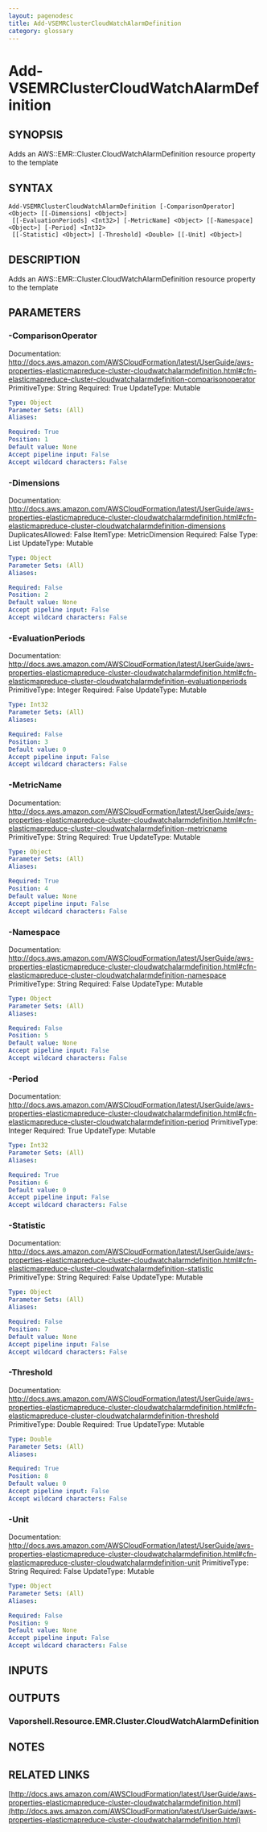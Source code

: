 ```yaml
---
layout: pagenodesc
title: Add-VSEMRClusterCloudWatchAlarmDefinition
category: glossary
---
```


# Add-VSEMRClusterCloudWatchAlarmDefinition

## SYNOPSIS
Adds an AWS::EMR::Cluster.CloudWatchAlarmDefinition resource property to the template

## SYNTAX

```
Add-VSEMRClusterCloudWatchAlarmDefinition [-ComparisonOperator] <Object> [[-Dimensions] <Object>]
 [[-EvaluationPeriods] <Int32>] [-MetricName] <Object> [[-Namespace] <Object>] [-Period] <Int32>
 [[-Statistic] <Object>] [-Threshold] <Double> [[-Unit] <Object>]
```

## DESCRIPTION
Adds an AWS::EMR::Cluster.CloudWatchAlarmDefinition resource property to the template

## PARAMETERS

### -ComparisonOperator
Documentation: http://docs.aws.amazon.com/AWSCloudFormation/latest/UserGuide/aws-properties-elasticmapreduce-cluster-cloudwatchalarmdefinition.html#cfn-elasticmapreduce-cluster-cloudwatchalarmdefinition-comparisonoperator
PrimitiveType: String
Required: True
UpdateType: Mutable

```yaml
Type: Object
Parameter Sets: (All)
Aliases: 

Required: True
Position: 1
Default value: None
Accept pipeline input: False
Accept wildcard characters: False
```

### -Dimensions
Documentation: http://docs.aws.amazon.com/AWSCloudFormation/latest/UserGuide/aws-properties-elasticmapreduce-cluster-cloudwatchalarmdefinition.html#cfn-elasticmapreduce-cluster-cloudwatchalarmdefinition-dimensions
DuplicatesAllowed: False
ItemType: MetricDimension
Required: False
Type: List
UpdateType: Mutable

```yaml
Type: Object
Parameter Sets: (All)
Aliases: 

Required: False
Position: 2
Default value: None
Accept pipeline input: False
Accept wildcard characters: False
```

### -EvaluationPeriods
Documentation: http://docs.aws.amazon.com/AWSCloudFormation/latest/UserGuide/aws-properties-elasticmapreduce-cluster-cloudwatchalarmdefinition.html#cfn-elasticmapreduce-cluster-cloudwatchalarmdefinition-evaluationperiods
PrimitiveType: Integer
Required: False
UpdateType: Mutable

```yaml
Type: Int32
Parameter Sets: (All)
Aliases: 

Required: False
Position: 3
Default value: 0
Accept pipeline input: False
Accept wildcard characters: False
```

### -MetricName
Documentation: http://docs.aws.amazon.com/AWSCloudFormation/latest/UserGuide/aws-properties-elasticmapreduce-cluster-cloudwatchalarmdefinition.html#cfn-elasticmapreduce-cluster-cloudwatchalarmdefinition-metricname
PrimitiveType: String
Required: True
UpdateType: Mutable

```yaml
Type: Object
Parameter Sets: (All)
Aliases: 

Required: True
Position: 4
Default value: None
Accept pipeline input: False
Accept wildcard characters: False
```

### -Namespace
Documentation: http://docs.aws.amazon.com/AWSCloudFormation/latest/UserGuide/aws-properties-elasticmapreduce-cluster-cloudwatchalarmdefinition.html#cfn-elasticmapreduce-cluster-cloudwatchalarmdefinition-namespace
PrimitiveType: String
Required: False
UpdateType: Mutable

```yaml
Type: Object
Parameter Sets: (All)
Aliases: 

Required: False
Position: 5
Default value: None
Accept pipeline input: False
Accept wildcard characters: False
```

### -Period
Documentation: http://docs.aws.amazon.com/AWSCloudFormation/latest/UserGuide/aws-properties-elasticmapreduce-cluster-cloudwatchalarmdefinition.html#cfn-elasticmapreduce-cluster-cloudwatchalarmdefinition-period
PrimitiveType: Integer
Required: True
UpdateType: Mutable

```yaml
Type: Int32
Parameter Sets: (All)
Aliases: 

Required: True
Position: 6
Default value: 0
Accept pipeline input: False
Accept wildcard characters: False
```

### -Statistic
Documentation: http://docs.aws.amazon.com/AWSCloudFormation/latest/UserGuide/aws-properties-elasticmapreduce-cluster-cloudwatchalarmdefinition.html#cfn-elasticmapreduce-cluster-cloudwatchalarmdefinition-statistic
PrimitiveType: String
Required: False
UpdateType: Mutable

```yaml
Type: Object
Parameter Sets: (All)
Aliases: 

Required: False
Position: 7
Default value: None
Accept pipeline input: False
Accept wildcard characters: False
```

### -Threshold
Documentation: http://docs.aws.amazon.com/AWSCloudFormation/latest/UserGuide/aws-properties-elasticmapreduce-cluster-cloudwatchalarmdefinition.html#cfn-elasticmapreduce-cluster-cloudwatchalarmdefinition-threshold
PrimitiveType: Double
Required: True
UpdateType: Mutable

```yaml
Type: Double
Parameter Sets: (All)
Aliases: 

Required: True
Position: 8
Default value: 0
Accept pipeline input: False
Accept wildcard characters: False
```

### -Unit
Documentation: http://docs.aws.amazon.com/AWSCloudFormation/latest/UserGuide/aws-properties-elasticmapreduce-cluster-cloudwatchalarmdefinition.html#cfn-elasticmapreduce-cluster-cloudwatchalarmdefinition-unit
PrimitiveType: String
Required: False
UpdateType: Mutable

```yaml
Type: Object
Parameter Sets: (All)
Aliases: 

Required: False
Position: 9
Default value: None
Accept pipeline input: False
Accept wildcard characters: False
```

## INPUTS

## OUTPUTS

### Vaporshell.Resource.EMR.Cluster.CloudWatchAlarmDefinition

## NOTES

## RELATED LINKS

[http://docs.aws.amazon.com/AWSCloudFormation/latest/UserGuide/aws-properties-elasticmapreduce-cluster-cloudwatchalarmdefinition.html](http://docs.aws.amazon.com/AWSCloudFormation/latest/UserGuide/aws-properties-elasticmapreduce-cluster-cloudwatchalarmdefinition.html)

